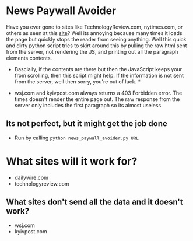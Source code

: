 # News Paywall Avoider

Have you ever gone to sites like TechnologyReview.com, nytimes.com, or others as seen at this [site](https://www.reddit.com/r/worldnews/wiki/paywalls)? Well its annoying because many times it loads the page but quickly stops the reader from seeing anything. Well this quick and dirty python script tries to skirt around this by pulling the raw html sent from the server, not rendering the JS, and printing out all the paragraph elements contents.

* Bascially, if the contents are there but then the JavaScript keeps your from scrolling, then this script might help. If the information is not sent from the server, well then sorry, you're out of luck. *

- wsj.com and kyivpost.com always returns a 403 Forbidden error. The times doesn't render the entire page out. The raw response from the server only includes the first paragraph so its almost useless. 

## Its not perfect, but it might get the job done
- Run by calling `python news_paywall_avoider.py URL`


# What sites will it work for?
- dailywire.com
- technologyreview.com

## What sites don't send all the data and it doesn't work?
- wsj.com
- kyivpost.com